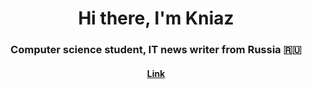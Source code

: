 <h1 align="center">Hi there, I'm <a target="_blank">Kniaz</a> 
<h3 align="center">Computer science student, IT news writer from Russia 🇷🇺</h3>
<h4 align="center"> <a arget="_blank" href="https://knos77.github.io/createX/"> Link </h4>